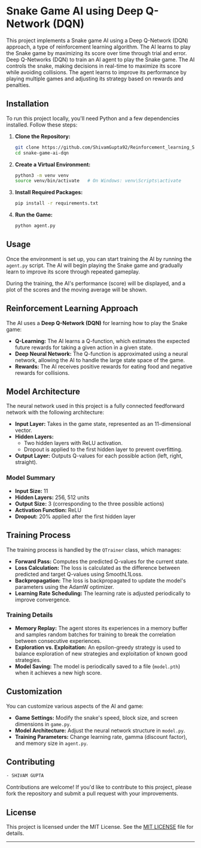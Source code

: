 # Snake Game AI using Deep Q-Network (DQN)

This project implements a Snake game AI using a Deep Q-Network (DQN) approach, a type of reinforcement learning algorithm. The AI learns to play the Snake game by maximizing its score over time through trial and error. Deep Q-Networks (DQN) to train an AI agent to play the Snake game. The AI controls the snake, making decisions in real-time to maximize its score while avoiding collisions. The agent learns to improve its performance by playing multiple games and adjusting its strategy based on rewards and penalties.

## Installation

To run this project locally, you'll need Python and a few dependencies installed. Follow these steps:

1. **Clone the Repository:**
   ```sh
   git clone https://github.com/ShivamGupta92/Reinforcement_learning_SnakeGameA.git
   cd snake-game-ai-dqn
   ```

2. **Create a Virtual Environment:**
   ```sh
   python3 -m venv venv
   source venv/bin/activate   # On Windows: venv\Scripts\activate
   ```

3. **Install Required Packages:**
   ```sh
   pip install -r requirements.txt
   ```

4. **Run the Game:**
   ```sh
   python agent.py
   ```

## Usage

Once the environment is set up, you can start training the AI by running the `agent.py` script. The AI will begin playing the Snake game and gradually learn to improve its score through repeated gameplay.

During the training, the AI's performance (score) will be displayed, and a plot of the scores and the moving average will be shown.

## Reinforcement Learning Approach

The AI uses a **Deep Q-Network (DQN)** for learning how to play the Snake game:

- **Q-Learning:** The AI learns a Q-function, which estimates the expected future rewards for taking a given action in a given state.
- **Deep Neural Network:** The Q-function is approximated using a neural network, allowing the AI to handle the large state space of the game.
- **Rewards:** The AI receives positive rewards for eating food and negative rewards for collisions.

## Model Architecture

The neural network used in this project is a fully connected feedforward network with the following architecture:

- **Input Layer:** Takes in the game state, represented as an 11-dimensional vector.
- **Hidden Layers:**
  - Two hidden layers with ReLU activation.
  - Dropout is applied to the first hidden layer to prevent overfitting.
- **Output Layer:** Outputs Q-values for each possible action (left, right, straight).

### Model Summary

- **Input Size:** 11
- **Hidden Layers:** 256, 512 units
- **Output Size:** 3 (corresponding to the three possible actions)
- **Activation Function:** ReLU
- **Dropout:** 20% applied after the first hidden layer

## Training Process

The training process is handled by the `QTrainer` class, which manages:

- **Forward Pass:** Computes the predicted Q-values for the current state.
- **Loss Calculation:** The loss is calculated as the difference between predicted and target Q-values using SmoothL1Loss.
- **Backpropagation:** The loss is backpropagated to update the model's parameters using the AdamW optimizer.
- **Learning Rate Scheduling:** The learning rate is adjusted periodically to improve convergence.

### Training Details

- **Memory Replay:** The agent stores its experiences in a memory buffer and samples random batches for training to break the correlation between consecutive experiences.
- **Exploration vs. Exploitation:** An epsilon-greedy strategy is used to balance exploration of new strategies and exploitation of known good strategies.
- **Model Saving:** The model is periodically saved to a file (`model.pth`) when it achieves a new high score.

## Customization

You can customize various aspects of the AI and game:

- **Game Settings:** Modify the snake's speed, block size, and screen dimensions in `game.py`.
- **Model Architecture:** Adjust the neural network structure in `model.py`.
- **Training Parameters:** Change learning rate, gamma (discount factor), and memory size in `agent.py`.

## Contributing
   ```sh
- SHIVAM GUPTA
   ```
Contributions are welcome! If you'd like to contribute to this project, please fork the repository and submit a pull request with your improvements.

## License

This project is licensed under the MIT License. See the [MIT LICENSE](LICENSE) file for details.

---

